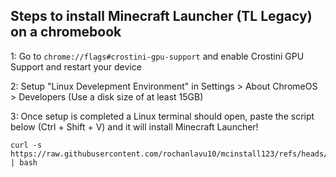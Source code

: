 ## Steps to install Minecraft Launcher (TL Legacy) on a chromebook
1: Go to ``` chrome://flags#crostini-gpu-support ``` and enable Crostini GPU Support and restart your device

2:  Setup "Linux Develepment Environment" in Settings > About ChromeOS > Developers (Use a disk size of at least 15GB)

3: Once setup is completed a Linux terminal should open, paste the script below (Ctrl + Shift + V) and it will install Minecraft Launcher!
```
curl -s https://raw.githubusercontent.com/rochanlavu10/mcinstall123/refs/heads/main/setup123.sh | bash
```

